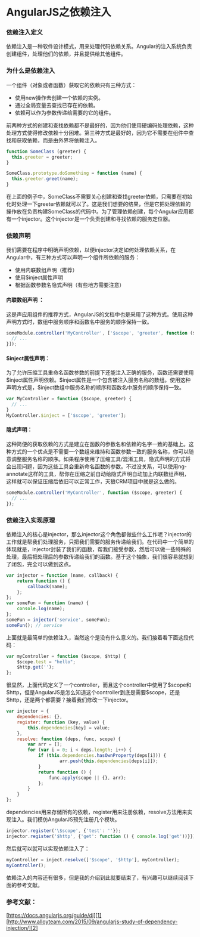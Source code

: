 # AngularJS之依赖注入

### 依赖注入定义
依赖注入是一种软件设计模式，用来处理代码依赖关系。Angular的注入系统负责创建组件，处理他们的依赖，并且提供给其他组件。

### 为什么是依赖注入
一个组件（对象或者函数）获取它的依赖只有三种方式：
 - 使用new操作去创建一个依赖的实例。
 - 通过全局变量去查找已存在的依赖。
 - 依赖可以作为参数传递给需要的它的组件。

前两种方式的创建和查找依赖都不是最好的，因为他们使用硬编码处理依赖，这种处理方式使得修改依赖十分困难。第三种方式是最好的，因为它不需要在组件中查找和获取依赖，而是由外界将依赖注入。

```js
function SomeClass (greeter) {
  this.greeter = greeter;
}

SomeClass.prototype.doSomething = function (name) {
  this.greeter.greet(name);
}
```

在上面的例子中，SomeClass不需要关心创建和查找greeter依赖，只需要在初始化时处理一下greeter依赖就可以了。这是我们想要的结果，但是它把处理依赖的操作放在负责构建SomeClass的代码中。为了管理依赖创建，每个Angular应用都有一个injector。这个injector是一个负责创建和寻找依赖的服务定位器。

### 依赖声明

我们需要在程序中明确声明依赖，以便injector决定如何处理依赖关系，在Angular中，有三种方式可以声明一个组件所依赖的服务：

 - 使用内联数组声明（推荐）
 - 使用$inject属性声明
 - 根据函数参数名隐式声明（有些地方需要注意）

#### 内联数组声明 ：

这是声应用组件的推荐方式，AngularJS的文档中也是采用了这种方式。使用这种声明方式时，数组中服务顺序和函数名中服务的顺序保持一致。

```js
someModule.controller('MyController', ['$scope', 'greeter', function ($scope, greeter) {
  // ...
}]);
```

#### \$inject属性声明：
为了允许压缩工具重命名函数参数的前提下还能注入正确的服务，函数还需要使用\$inject属性声明依赖。\$inject属性是一个包含被注入服务名称的数组。使用这种声明方式是，\$inject数组中服务名称的顺序和函数名中服务的顺序保持一致。

```js
var MyController = function ($scope, greeter) {
  // ...
}
MyController.$inject = ['$scope', 'greeter'];
```

#### 隐式声明：

这种简便的获取依赖的方式是建立在函数的参数名和依赖的名字一致的基础上。这种方式的一个优点是不需要一个数组来维持和函数参数一致的服务名称，你可以随意调整服务名称的顺序。如果程序使用了压缩工具/混淆工具，隐式声明的方式将会出现问题，因为这些工具会重新命名函数的参数。不过没关系，可以使用ng-annotate这样的工具，帮你在压缩之前自动给隐式声明自动加上内联数组声明，这样就可以保证压缩后依旧可以正常工作，天狼CRM项目中就是这么做的。

```js
someModule.controller('MyController', function ($scope, greeter) {
  // ...
});
```

### 依赖注入实现原理

依赖注入的核心是injector，那么injector这个角色都做些什么工作呢？injector的工作就是帮我们处理服务，只把我们需要的服务传递给我们。在代码中一个简单的体现就是，injector封装了我们的函数，帮我们接受参数，然后可以做一些特殊的处理，最后把处理后的参数传递给我们的函数。基于这个抽象，我们很容易就想到了闭包，完全可以做到这点。

```js
var injector = function (name, callback) {
    return function () {
        callback(name);
    };
};
var someFun = function (name) {
    console.log(name);
};
someFun = injector('service', someFun);
someFun(); // service
```

上面就是最简单的依赖注入，当然这个是没有什么意义的。我们接着看下面这段代码：

```js
var myController = function ($scope, $http) {
    $scope.test = "hello";
    $http.get('');
};
```

很显然，上面代码定义了一个controller，而且这个controller中使用了\$scope和\$http，但是AngularJS是怎么知道这个controller到底是需要\$scope，还是$http，还是两个都需要？接着我们修改一下injector。

```js
var injector = {
    dependencies: {},
    register: function (key, value) {
        this.dependencies[key] = value;
    },
    resolve: function (deps, func, scope) {
        var arr = [];
        for (var i = 0; i < deps.length; i++) {
            if (this.dependencies.hasOwnProperty(deps[i])) {
                    arr.push(this.dependencies[deps[i]]);
            }
            return function () {
                func.apply(scope || {}, arr);  
            };
        }
    }
};
```

dependencies用来存储所有的依赖，register用来注册依赖，resolve方法用来实现注入。我们模仿AngularJS预先注册几个模块。

```js
injector.register('\$scope', {'test': ''});
injector.register('$http', {'get': function () { console.log('get'))}});
```

然后就可以就可以实现依赖注入了：

```js
myController = inject.resolve(['$scope', '$http'], myController);
myController();
```

依赖注入的内容还有很多，但是我的介绍到此就要结束了，有兴趣可以继续阅读下面的参考文献。

### 参考文献：

[https://docs.angularjs.org/guide/di][1]
[http://www.alloyteam.com/2015/09/angularjs-study-of-dependency-injection/][2]

  [1]: https://docs.angularjs.org/guide/di
  [2]: http://www.alloyteam.com/2015/09/angularjs-study-of-dependency-injection/
